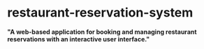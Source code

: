 # restaurant-reservation-system
**"A web-based application for booking and managing restaurant reservations with an interactive user interface."**
